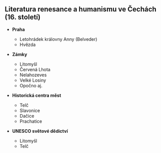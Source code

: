 ## Literatura renesance a humanismu ve Čechách (16. století)

- **Praha**
  * Letohrádek královny Anny (Belveder)
  * Hvězda

- **Zámky**
  + Litomyšl
  + Červená Lhota
  + Nelahozeves
  + Velké Losiny
  + Opočno aj.

- **Historická centra měst**
  + Telč
  + Slavonice
  + Dačice
  + Prachatice

- **UNESCO světové dědictví**
  + Litomyšl
  + Telč
